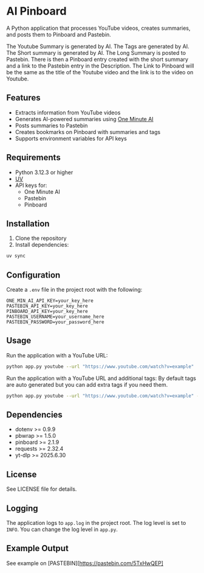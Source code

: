 # AI Pinboard

A Python application that processes YouTube videos, creates summaries, and posts them to Pinboard and Pastebin.

The Youtube Summary is generated by AI.
The Tags are generated by AI.
The Short summary is generated by AI.
The Long Summary is posted to Pastebin.
There is then a Pinboard entry created with the short summary and a link to the Pastebin entry in the Description. The Link to Pinboard will be the same as the title of the Youtube video and the link is to the video on Youtube.

## Features

- Extracts information from YouTube videos
- Generates AI-powered summaries using [One Minute AI](https://1min.ai/)
- Posts summaries to Pastebin
- Creates bookmarks on Pinboard with summaries and tags
- Supports environment variables for API keys

## Requirements

- Python 3.12.3 or higher
- [UV](https://docs.astral.sh/uv/)
- API keys for:
  - One Minute AI
  - Pastebin
  - Pinboard

## Installation

1. Clone the repository
2. Install dependencies:

```bash
uv sync
```

## Configuration

Create a `.env` file in the project root with the following:

```env
ONE_MIN_AI_API_KEY=your_key_here
PASTEBIN_API_KEY=your_key_here
PINBOARD_API_KEY=your_key_here
PASTEBIN_USERNAME=your_username_here
PASTEBIN_PASSWORD=your_password_here
```

## Usage

Run the application with a YouTube URL:

```bash
python app.py youtube --url "https://www.youtube.com/watch?v=example"
```

Run the application with a YouTube URL and additional tags:
By default tags are auto generated but you can add extra tags if you need them.

```bash
python app.py youtube --url "https://www.youtube.com/watch?v=example" --tags "tag1, tag2, tag3"
```

## Dependencies

- dotenv >= 0.9.9
- pbwrap >= 1.5.0
- pinboard >= 2.1.9
- requests >= 2.32.4
- yt-dlp >= 2025.6.30

## License

See LICENSE file for details.

## Logging

The application logs to `app.log` in the project root. The log level is set to `INFO`. You can change the log level in `app.py`.

## Example Output

See example on [PASTEBIN][https://pastebin.com/5TxHwQEP]